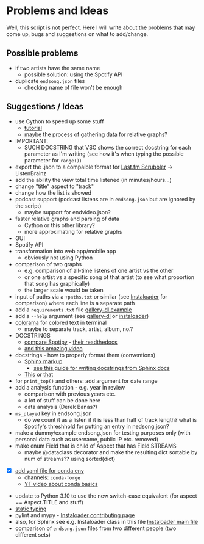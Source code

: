 # Problems and Ideas

Well, this script is not perfect. Here I will write about the problems that may come up, bugs and suggestions on what to add/change.

## Possible problems

- if two artists have the same name
  - possible solution: using the Spotify API
- duplicate `endsong.json` files
  - checking name of file won't be enough

## Suggestions / Ideas

- use Cython to speed up some stuff
  - [tutorial](https://youtu.be/mXuEoqK4bEc)
  - maybe the process of gathering data for relative graphs?
- IMPORTANT:
  - SUCH DOCSTRING that VSC shows the correct docstring for each parameter as I'm writing (see how it's when typing the possible parameter for `range()`)
- export the .json to a compaible format for [Last.fm Scrubbler](https://github.com/SHOEGAZEssb/Last.fm-Scrubbler-WPF) -> ListenBrainz
- add the ability the view total time listened (in minutes/hours...)
- change "title" aspect to "track"
- change how the list is showed
- podcast support (podcast listens are in `endsong.json` but are ignored by the script)
  - maybe support for endvideo.json?
- faster relative graphs and parsing of data
  - Cython or this other library?
  - more approximating for relative graphs
- GUI
- Spotify API
- transformation into web app/mobile app
  - obviously not using Python
- comparison of two graphs
  - e.g. comparison of all-time listens of one artist vs the other
  - or one artist vs a specific song of that artist (to see what proportion that song has graphically)
  - the larger scale would be taken
- input of paths via a `+paths.txt` or similar (see [Instaloader](https://github.com/instaloader/instaloader) for comparison) where each line is a separate path
- add a `requirements.txt` file [gallery-dl example](https://github.com/mikf/gallery-dl/blob/master/requirements.txt)
- add a `--help` argument (see [gallery-dl](https://github.com/mikf/gallery-dl) or [instaloader](https://github.com/instaloader/instaloader))
- [colorama](https://github.com/tartley/colorama) for colored text in terminal
  - maybe to separate track, artist, album, no.?
- DOCSTRINGS
  - [compare Spotipy](https://github.com/plamere/spotipy) - [their readthedocs](https://spotipy.readthedocs.io/)
  - [and this amazing video](https://youtu.be/JQ8RQru-Y9Y)
- docstrings - how to properly format them (conventions)
  - [Sphinx markup](https://stackoverflow.com/a/40596167/6694963)
    - [see this guide for writing docstrings from Sphinx docs](https://sphinx-rtd-tutorial.readthedocs.io/en/latest/docstrings.html)
  - [This](https://stackoverflow.com/a/10065932/6694963) or [that](https://stackoverflow.com/a/9195565/6694963)
- for `print_top()` and others: add argument for date range
- add a analysis function - e.g. year in review
  - comparison with previous years etc.
  - a lot of stuff can be done here
  - data analysis (Derek Banas?)
- `ms_played` key in endsong.json
  - do we count it as a listen if it is less than half of track length? what is Spotify's threshhold for putting an entry in nedsong.json?
- make a dummy/example endsong.json for testing purposes only (with personal data such as username, public IP etc. removed)
- make enum Field that is child of Aspect that has Field.STREAMS
  - maybe @dataclass decorator and make the resulting dict sortable by num of streams?? using sorted(dict)
- [x] [add yaml file for conda env](https://conda.io/projects/conda/en/latest/user-guide/tasks/manage-environments.html#create-env-file-manually)
  - channels: `conda-forge`
  - [YT video about conda basics](https://youtu.be/1VVCd0eSkYc)
- update to Python 3.10 to use the new switch-case equivalent (for aspect == Aspect.TITLE and stuff)
- [static typing](https://towardsdatascience.com/how-to-make-python-statically-typed-the-essential-guide-e087cf4fa400)
- pylint and mypy - [Instaloader contributing page](https://instaloader.github.io/contributing.html)
- also, for Sphinx see e.g. Instaloader class in this file [Instaloader main file](https://github.com/instaloader/instaloader/blob/master/instaloader/instaloader.py)
- comparison of `endsong.json` files from two different people (two different sets)

